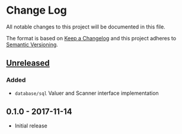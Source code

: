 # Change Log


All notable changes to this project will be documented in this file.

The format is based on [Keep a Changelog](http://keepachangelog.com/en/1.0.0/)
and this project adheres to [Semantic Versioning](http://semver.org/spec/v2.0.0.html).


## [Unreleased]

### Added

- `database/sql` Valuer and Scanner interface implementation


## 0.1.0 - 2017-11-14

- Initial release


[Unreleased]: https://github.com/goph/arn/compare/v0.1.0...HEAD
